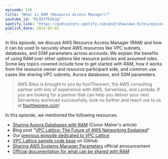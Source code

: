 ```yaml
---
episode: 116
title: "What is RAM (Resource Access Manager)?"
youtube_id: "RL0IYfkSbJg"
spotify_link: "https://podcasters.spotify.com/pod/show/aws-bites/episodes/116--What-is-RAM-Resource-Access-Manager-e2gabln"
publish_date: 2024-03-01
---
```


In this episode, we discuss AWS Resource Access Manager (RAM) and how it can be used to securely share AWS resources like VPC subnets, databases, and SSM parameters across accounts. We explain the benefits of using RAM over other options like resource policies and assumed roles. Some key topics covered include how to get started with RAM, how it works from the resource owner and resource participant side, and common use cases like sharing VPC subnets, Aurora databases, and SSM parameters.


> AWS Bites is brought to you by fourTheorem, the AWS consulting partner with lots of experience with AWS, Serverless, and Lambda. If you are looking for a partner that can help you deliver your next Serverless workload successfully, look no further and reach out to us at [fourtheorem.com](https://fourtheorem.com)!


In this episode, we mentioned the following resources.

- [Sharing Aurora Databases with RAM](https://fourtheorem.com/using-aws-resource-access-manager-for-development/) (Conor Maher's article) 
- Blog post "[VPC Lattice: The Future of AWS Networking Explained](https://fourtheorem.com/vpc-lattice/)" 
- Our [previous episode dedicated to VPC Lattice](https://awsbites.com/88-what-is-vpc-lattice/) 
- [VPC Lattice sample code base](https://github.com/fourTheorem/vpc-lattice-demo) on GitHub 
- [Sharing AWS Systems Manager Parameters](https://aws.amazon.com/about-aws/whats-new/2024/02/aws-systems-manager-parameter-store-cross-account-sharing/) official announcement
- [Official documentation for what can be shared with RAM](https://docs.aws.amazon.com/ram/latest/userguide/shareable.html) 
